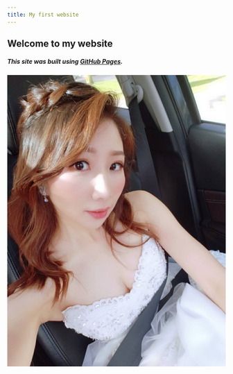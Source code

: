 ```yaml
---
title: My first website
---
```


## Welcome to my website
##### This site was built using [GitHub Pages](https://pages.github.com/). 

![](/image/1602133409632.jpg)

